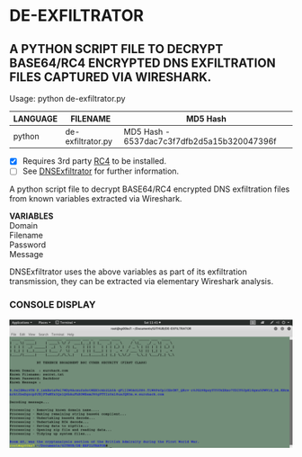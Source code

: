 # DE-EXFILTRATOR
## A PYTHON SCRIPT FILE TO DECRYPT BASE64/RC4 ENCRYPTED DNS EXFILTRATION FILES CAPTURED VIA WIRESHARK.

Usage: python de-exfiltrator.py

| LANGUAGE | FILENAME          | MD5 Hash                                    |
|------    |------             | -------                                     |
| python   | de-exfiltrator.py | MD5 Hash - 6537dac7c3f7dfb2d5a15b320047396f |

- [x] Requires 3rd party [RC4](https://pypi.org/project/arc4/) to be installed.
- [ ] See [DNSExfiltrator](https://github.com/Arno0x/DNSExfiltrator) for further information.

A python script file to decrypt BASE64/RC4 encrypted DNS exfiltration files from known variables extracted via Wireshark.

__VARIABLES__ </br>
Domain </br>
Filename </br>
Password </br>
Message </br>

DNSExfiltrator uses the above variables as part of its exfiltration transmission, they can be extracted via elementary Wireshark analysis.

### CONSOLE DISPLAY
![Screenshot](picture1.png)
